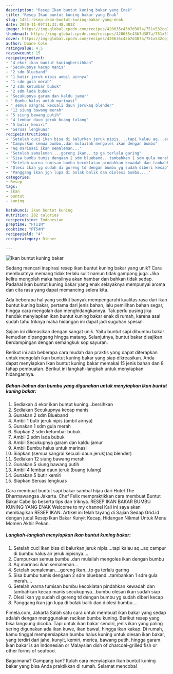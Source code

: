 ```yaml
---
description: "Resep Ikan buntut kuning bakar yang Enak"
title: "Resep Ikan buntut kuning bakar yang Enak"
slug: 1451-resep-ikan-buntut-kuning-bakar-yang-enak
date: 2020-11-05T11:31:48.403Z
image: https://img-global.cpcdn.com/recipes/420635c43b7d387a/751x532cq70/ikan-buntut-kuning-bakar-foto-resep-utama.jpg
thumbnail: https://img-global.cpcdn.com/recipes/420635c43b7d387a/751x532cq70/ikan-buntut-kuning-bakar-foto-resep-utama.jpg
cover: https://img-global.cpcdn.com/recipes/420635c43b7d387a/751x532cq70/ikan-buntut-kuning-bakar-foto-resep-utama.jpg
author: Duane Cole
ratingvalue: 4.5
reviewcount: 15
recipeingredient:
- "4 ekor ikan buntut kuningbersihkan"
- "Secukupnya kecap manis"
- "2 sdm Blueband"
- "1 butir jeruk nipis ambil airnya"
- "1 sdm gula merah"
- "2 sdm ketumbar bubuk"
- "2 sdm lada bubuk"
- "Secukupnya garam dan kaldu jamur"
- " Bumbu halus untuk marinasi"
- " semua sangrai kecuali daun jerukaq blender"
- "12 siung bawang merah"
- "5 siung bawang putih"
- "4 lembar daun jeruk buang tulang"
- "5 butir kemiri"
- "Seruas lengkuas"
recipeinstructions:
- "Setelah cuci ikan bisa di balurkan jeruk nipis....tapi kalau aq...aq campur di bumbu halus air jeruk nipisnya...."
- "Campurkan semua bumbu..dan mulailah mengoles ikan dengan bumbu"
- "Aq marinasi ikan semaleman..."
- "Setelah semaleman....goreng ikan...tp ga terlalu garing"
- "Sisa bumbu tumis dengaan 2 sdm blueband...tambahkan 1 sdm gula merah...."
- "Setelah warna tumisan bumbu kecoklatan pindahkan kewadah dan tambahkan kecap manis secukupnya...bumbu olesan ikan sudah siap"
- "Olesi ikan yg sudah di goreng td dengan bumbu yg sudah diberi kecap"
- "Panggang ikan jgn lupa di bolak balik dan diolesi bumbu...."
categories:
- Resep
tags:
- ikan
- buntut
- kuning

katakunci: ikan buntut kuning 
nutrition: 282 calories
recipecuisine: Indonesian
preptime: "PT11M"
cooktime: "PT54M"
recipeyield: "4"
recipecategory: Dinner

---
```



![Ikan buntut kuning bakar](https://img-global.cpcdn.com/recipes/420635c43b7d387a/751x532cq70/ikan-buntut-kuning-bakar-foto-resep-utama.jpg)

Sedang mencari inspirasi resep ikan buntut kuning bakar yang unik? Cara membuatnya memang tidak terlalu sulit namun tidak gampang juga. Jika keliru mengolah maka hasilnya akan hambar dan bahkan tidak sedap. Padahal ikan buntut kuning bakar yang enak selayaknya mempunyai aroma dan cita rasa yang dapat memancing selera kita.

Ada beberapa hal yang sedikit banyak mempengaruhi kualitas rasa dari ikan buntut kuning bakar, pertama dari jenis bahan, lalu pemilihan bahan segar, hingga cara mengolah dan menghidangkannya. Tak perlu pusing jika hendak menyiapkan ikan buntut kuning bakar enak di rumah, karena asal sudah tahu triknya maka hidangan ini dapat jadi suguhan spesial.

Sajian ini dikreasikan dengan sangat unik. Yaitu buntut sapi dibumbu bakar kemudian dipanggang hingga matang. Selanjutnya, buntut bakar disajikan berdampingan dengan semangkuk sop sayuran.


Berikut ini ada beberapa cara mudah dan praktis yang dapat diterapkan untuk mengolah ikan buntut kuning bakar yang siap dikreasikan. Anda dapat menyiapkan Ikan buntut kuning bakar memakai 15 jenis bahan dan 8 tahap pembuatan. Berikut ini langkah-langkah untuk menyiapkan hidangannya.

<!--inarticleads1-->

##### Bahan-bahan dan bumbu yang digunakan untuk menyiapkan Ikan buntut kuning bakar:

1. Sediakan 4 ekor ikan buntut kuning...bersihkan
1. Sediakan Secukupnya kecap manis
1. Gunakan 2 sdm Blueband
1. Ambil 1 butir jeruk nipis (ambil airnya)
1. Gunakan 1 sdm gula merah
1. Siapkan 2 sdm ketumbar bubuk
1. Ambil 2 sdm lada bubuk
1. Ambil Secukupnya garam dan kaldu jamur
1. Ambil  Bumbu halus untuk marinasi
1. Siapkan  (semua sangrai kecuali daun jeruk)(aq blender)
1. Sediakan 12 siung bawang merah
1. Gunakan 5 siung bawang putih
1. Ambil 4 lembar daun jeruk (buang tulang)
1. Gunakan 5 butir kemiri
1. Siapkan Seruas lengkuas


Cara membuat buntut sapi bakar sambal hijau dari Hotel The Dharmawangsa Jakarta. Chef Felix mempraktikkan cara membuat Buntut Bakar Cabe Ijo beserta tips dan triknya. RESEP IKAN BAKAR BUMBU KUNING YANG ENAK Welcome to my channel Kali ini saya akan membagikan RESEP IKAN. Artikel ini telah tayang di Sajian Sedap Grid.id dengan judul Resep Ikan Bakar Kunyit Kecap, Hidangan Nikmat Untuk Menu Momen Akhir Pekan. 

<!--inarticleads2-->

##### Langkah-langkah menyiapkan Ikan buntut kuning bakar:

1. Setelah cuci ikan bisa di balurkan jeruk nipis....tapi kalau aq...aq campur di bumbu halus air jeruk nipisnya....
1. Campurkan semua bumbu..dan mulailah mengoles ikan dengan bumbu
1. Aq marinasi ikan semaleman...
1. Setelah semaleman....goreng ikan...tp ga terlalu garing
1. Sisa bumbu tumis dengaan 2 sdm blueband...tambahkan 1 sdm gula merah....
1. Setelah warna tumisan bumbu kecoklatan pindahkan kewadah dan tambahkan kecap manis secukupnya...bumbu olesan ikan sudah siap
1. Olesi ikan yg sudah di goreng td dengan bumbu yg sudah diberi kecap
1. Panggang ikan jgn lupa di bolak balik dan diolesi bumbu....


Fimela.com, Jakarta Salah satu cara untuk membuat ikan bakar yang sedap adalah dengan menggunakan racikan bumbu kuning. Berikut resep yang bisa langsung dicoba. Tapi untuk ikan bakar sendiri, jenis ikan yang paling sering digunakan ada ikan kuwe, ikan bawal, hingga ikan kakap. Di rumah, kamu tinggal mempersiapkan bumbu halus kuning untuk olesan ikan bakar, yang terdiri dari jahe, kunyit, kemiri, merica, bawang putih, hingga garam. Ikan bakar is an Indonesian or Malaysian dish of charcoal-grilled fish or other forms of seafood. 

Bagaimana? Gampang kan? Itulah cara menyiapkan ikan buntut kuning bakar yang bisa Anda praktikkan di rumah. Selamat mencoba!
